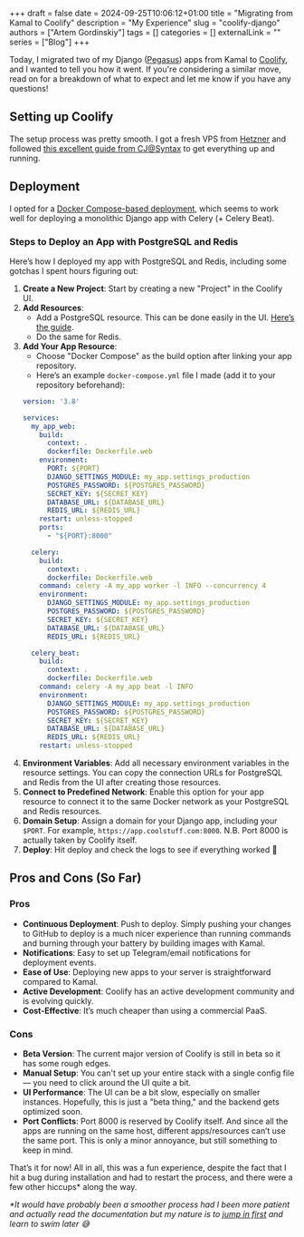 +++
draft = false
date = 2024-09-25T10:06:12+01:00
title = "Migrating from Kamal to Coolify"
description = "My Experience"
slug = "coolify-django"
authors = ["Artem Gordinskiy"]
tags = []
categories = []
externalLink = ""
series = ["Blog"]
+++

Today, I migrated two of my Django ([Pegasus](https://www.saaspegasus.com/?via=artem)) apps from Kamal to [Coolify](https://coolify.io/), and I wanted to tell you how it went. If you're considering a similar move, read on for a breakdown of what to expect and let me know if you have any questions!

## Setting up Coolify

The setup process was pretty smooth. I got a fresh VPS from [Hetzner](https://hetzner.cloud/?ref=yGcKl9KVNC1w) and followed [this excellent guide from CJ@Syntax](https://www.youtube.com/watch?v=taJlPG82Ucw) to get everything up and running.

## Deployment

I opted for a [Docker Compose-based deployment](https://coolify.io/docs/knowledge-base/docker/compose/), which seems to work well for deploying a monolithic Django app with Celery (+ Celery Beat).

### Steps to Deploy an App with PostgreSQL and Redis

Here’s how I deployed my app with PostgreSQL and Redis, including some gotchas I spent hours figuring out:

1. **Create a New Project**: Start by creating a new "Project" in the Coolify UI.
2. **Add Resources**:
    - Add a PostgreSQL resource. This can be done easily in the UI. [Here’s the guide](https://coolify.io/docs/databases/).
    - Do the same for Redis.
3. **Add Your App Resource**:
    - Choose "Docker Compose" as the build option after linking your app repository.
    - Here’s an example `docker-compose.yml` file I made (add it to your repository beforehand):
    ```yaml
    version: '3.8'

    services:
      my_app_web:
        build:
          context: .
          dockerfile: Dockerfile.web
        environment:
          PORT: ${PORT}
          DJANGO_SETTINGS_MODULE: my_app.settings_production
          POSTGRES_PASSWORD: ${POSTGRES_PASSWORD}
          SECRET_KEY: ${SECRET_KEY}
          DATABASE_URL: ${DATABASE_URL}
          REDIS_URL: ${REDIS_URL}
        restart: unless-stopped
        ports:
          - "${PORT}:8000"

      celery:
        build:
          context: .
          dockerfile: Dockerfile.web
        command: celery -A my_app worker -l INFO --concurrency 4
        environment:
          DJANGO_SETTINGS_MODULE: my_app.settings_production
          POSTGRES_PASSWORD: ${POSTGRES_PASSWORD}
          SECRET_KEY: ${SECRET_KEY}
          DATABASE_URL: ${DATABASE_URL}
          REDIS_URL: ${REDIS_URL}

      celery_beat:
        build:
          context: .
          dockerfile: Dockerfile.web
        command: celery -A my_app beat -l INFO
        environment:
          DJANGO_SETTINGS_MODULE: my_app.settings_production
          POSTGRES_PASSWORD: ${POSTGRES_PASSWORD}
          SECRET_KEY: ${SECRET_KEY}
          DATABASE_URL: ${DATABASE_URL}
          REDIS_URL: ${REDIS_URL}
        restart: unless-stopped
    ```
4. **Environment Variables**: Add all necessary environment variables in the resource settings. You can copy the connection URLs for PostgreSQL and Redis from the UI after creating those resources.
5. **Connect to Predefined Network**: Enable this option for your app resource to connect it to the same Docker network as your PostgreSQL and Redis resources.
6. **Domain Setup**: Assign a domain for your Django app, including your `$PORT`. For example, `https://app.coolstuff.com:8000`. N.B. Port 8000 is actually taken by Coolify itself.
7. **Deploy**: Hit deploy and check the logs to see if everything worked 🤞

## Pros and Cons (So Far)

### Pros
- **Continuous Deployment**: Push to deploy. Simply pushing your changes to GitHub to deploy is a much nicer experience than running commands and burning through your battery by building images with Kamal.
- **Notifications**: Easy to set up Telegram/email notifications for deployment events.
- **Ease of Use**: Deploying new apps to your server is straightforward compared to Kamal.
- **Active Development**: Coolify has an active development community and is evolving quickly.
- **Cost-Effective**: It’s much cheaper than using a commercial PaaS.

### Cons
- **Beta Version**: The current major version of Coolify is still in beta so it has some rough edges.
- **Manual Setup**: You can't set up your entire stack with a single config file — you need to click around the UI quite a bit.
- **UI Performance**: The UI can be a bit slow, especially on smaller instances. Hopefully, this is just a "beta thing," and the backend gets optimized soon.
- **Port Conflicts**: Port 8000 is reserved by Coolify itself. And since all the apps are running on the same host, different apps/resources can’t use the same port. This is only a minor annoyance, but still something to keep in mind.

That’s it for now! All in all, this was a fun experience, despite the fact that I hit a bug during installation and had to restart the process, and there were a few other hiccups* along the way.

_*It would have probably been a smoother process had I been more patient and actually read the documentation but my nature is to [jump in first](https://www.youtube.com/watch?v=mLyOj_QD4a4) and learn to swim later 😅_
